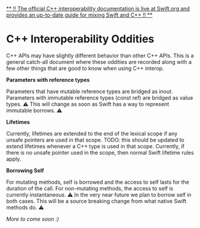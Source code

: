 [** ‼️ The official C++ interoperability documentation is live at Swift.org and provides an up-to-date guide for mixing Swift and C++ ‼️ **](https://www.swift.org/documentation/cxx-interop/)

# C++ Interoperability Oddities

C++ APIs may have slightly different behavior than other C++ APIs. This is a general catch-all document where these
oddities are recorded along with a few other things that are good to know when using C++ interop.

**Parameters with reference types**

Parameters that have mutable reference types are bridged as inout. Parameters with immutable reference types (const ref)
are bridged as value types. ⚠️ This will change as soon as Swift has a way to represent immutable borrows. ⚠️

**Lifetimes**

Currently, lifetimes are extended to the end of the lexical scope if any unsafe pointers are used in that scope. TODO:
this should be updated to extend lifetimes whenever a C++ type is used in that scope. Currently, if there is no
unsafe pointer used in the scope, then normal Swift lifetime rules apply.

**Borrowing Self**

For mutating methods, self is borrowed and the access to self lasts for the duration of the call. For non-mutating
methods, the access to self is currently instantaneous. ⚠️ In the very near future we plan to borrow self in both cases.
This will be a source breaking change from what native Swift methods do. ⚠️

_More to come soon :)_
